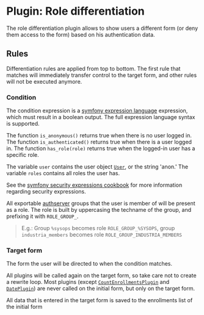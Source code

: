 # Plugin: Role differentiation

The role differentiation plugin allows to show users a different form (or deny them access to the form)
based on his authentication data.

## Rules

Differentiation rules are applied from top to bottom.
The first rule that matches will immediately transfer control to the target form, and other rules will not be
executed anymore.

### Condition

The condition expression is a [symfony expression language](http://symfony.com/doc/current/components/expression_language/syntax.html) expression,
which must result in a boolean output.
The full expression language syntax is supported.

The function `is_anonymous()` returns true when there is no user logged in.
The function `is_authenticated()` returns true when there is a user logged in.
The function `has_role(role)` returns true when the logged-in user has a specific role.

The variable `user` contains the user object [`User`](../../src/AppBundle/Entity/User.php), or the string 'anon.'
The variable `roles` contains all roles the user has.

See the [symfony security expressions cookbook](https://symfony.com/doc/current/cookbook/expression/expressions.html#book-security-expressions)
for more information regarding security expressions.

All exportable [authserver](https://github.com/vierbergenlars/authserver) groups that the user is member of will be present
as a role. The role is built by uppercasing the techname of the group, and prefixing it with `ROLE_GROUP_`.

> E.g.: Group `%sysops` becomes role `ROLE_GROUP_%SYSOPS`, group `industria_members` becomes role `ROLE_GROUP_INDUSTRIA_MEMBERS`

### Target form

The form the user will be directed to when the condition matches.

All plugins will be called again on the target form, so take care not to create a rewrite loop.
Most plugins (except [`CountEnrollmentsPlugin`](count_enrollments.md) and [`DatePlugin`](date.md)) are never called on
the initial form, but only on the target form.

All data that is entered in the target form is saved to the enrollments list of the initial form

